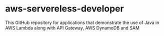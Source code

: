 # aws-servereless-developer
This GitHub repository for applications that demonstrate the use of Java in AWS Lambda along with API Gateway, AWS DynamoDB and SAM
